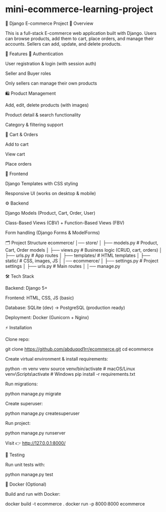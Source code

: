 ﻿# mini-ecommerce-learning-project

🛒 Django E-commerce Project
📌 Overview

This is a full-stack E-commerce web application built with Django.
Users can browse products, add them to cart, place orders, and manage their accounts.
Sellers can add, update, and delete products.

🚀 Features
👤 Authentication

User registration & login (with session auth)

Seller and Buyer roles

Only sellers can manage their own products

🛍️ Product Management

Add, edit, delete products (with images)

Product detail & search functionality

Category & filtering support

🛒 Cart & Orders

Add to cart

View cart

Place orders

🎨 Frontend

Django Templates with CSS styling

Responsive UI (works on desktop & mobile)

⚙️ Backend

Django Models (Product, Cart, Order, User)

Class-Based Views (CBV) + Function-Based Views (FBV)

Form handling (Django Forms & ModelForms)

🗂️ Project Structure
ecommerce/
│── store/
│   ├── models.py      # Product, Cart, Order models
│   ├── views.py       # Business logic (CRUD, cart, orders)
│   ├── urls.py        # App routes
│   ├── templates/     # HTML templates
│   ├── static/        # CSS, images, JS
│
│── ecommerce/
│   ├── settings.py    # Project settings
│   ├── urls.py        # Main routes
│
│── manage.py

🛠️ Tech Stack

Backend: Django 5+

Frontend: HTML, CSS, JS (basic)

Database: SQLite (dev) → PostgreSQL (production ready)

Deployment: Docker (Gunicorn + Nginx)

⚡ Installation

Clone repo:

git clone https://github.com/abduqod1rr/ecommerce.git
cd ecommerce


Create virtual environment & install requirements:

python -m venv venv
source venv/bin/activate  # macOS/Linux
venv\Scripts\activate     # Windows
pip install -r requirements.txt


Run migrations:

python manage.py migrate


Create superuser:

python manage.py createsuperuser


Run project:

python manage.py runserver


Visit 👉 http://127.0.0.1:8000/

🧪 Testing

Run unit tests with:

python manage.py test

🐳 Docker (Optional)

Build and run with Docker:

docker build -t ecommerce .
docker run -p 8000:8000 ecommerce

